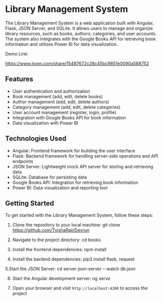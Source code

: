 # Library Management System

The Library Management System is a web application built with Angular, Flask, JSON Server, and SQLite. It allows users to manage and organize library resources, such as books, authors, categories, and user accounts. The system also integrates with the Google Books API for retrieving book information and utilizes Power BI for data visualization.

Demo Link:

https://www.loom.com/share/15487672c28c45bc9851e0090a588752

## Features

- User authentication and authorization
- Book management (add, edit, delete books)
- Author management (add, edit, delete authors)
- Category management (add, edit, delete categories)
- User account management (register, login, profile)
- Integration with Google Books API for book information
- Data visualization with Power BI

## Technologies Used

- Angular: Frontend framework for building the user interface
- Flask: Backend framework for handling server-side operations and API endpoints
- JSON Server: Lightweight mock API server for storing and retrieving data
- SQLite: Database for persisting data
- Google Books API: Integration for retrieving book information
- Power BI: Data visualization and reporting tool

## Getting Started

To get started with the Library Management System, follow these steps:

1. Clone the repository to your local machine:
git clone https://github.com/TvishaRaji/Devrun

2. Navigate to the project directory:
cd books

3. Install the frontend dependencies:
npm install

4. Install the baclend dependencies:
pip3 install flask, request

5.Start the JSON Server:
cd server
json-server --watch db.json

6. Start the Angular development server:
ng serve

7. Open your browser and visit `http://localhost:4200` to access the project






